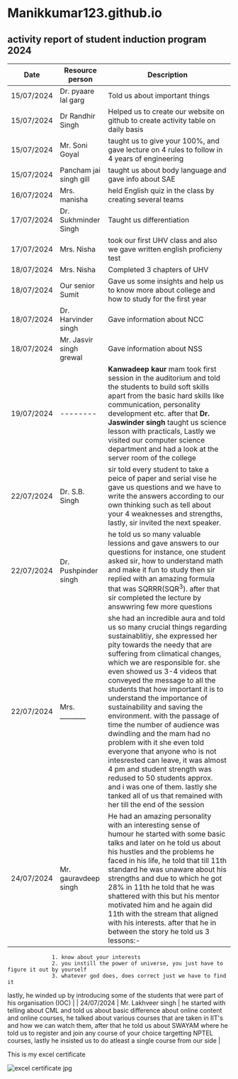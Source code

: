 # Manikkumar123.github.io
## activity report of student induction program 2024

| Date | Resource person | Description |
| ----------- | ----------- | ----------- |
| 15/07/2024 | Dr. pyaare lal garg | Told us about important things |
| 15/07/2024 | Dr Randhir Singh | Helped us to create our website on github to create activity table on daily basis |
| 15/07/2024 | Mr. Soni Goyal | taught us to give your 100%, and gave lecture on 4 rules to follow in 4 years of engineering |
| 15/07/2024 | Pancham jai singh gill | taught us about body language and gave info about SAE |
| 16/07/2024 | Mrs. manisha | held English quiz in the class by creating several teams |
| 17/07/2024 | Dr. Sukhminder Singh | Taught us differentiation |
| 17/07/2024 | Mrs. Nisha | took our first UHV class and also we gave written english proficieny test |
| 18/07/2024 | Mrs. Nisha | Completed 3 chapters of UHV |
| 18/07/2024 | Our senior Sumit | Gave us some insights and help us to know more about college and how to study for the first year |
| 18/07/2024 | Dr. Harvinder singh | Gave information about NCC |
| 18/07/2024 | Mr. Jasvir singh grewal | Gave information about NSS |
| 19/07/2024 | -------- | **Kanwadeep kaur** mam took first session in the auditorium and told the students to build soft skills apart from the basic hard skills like communication, personality development etc. after that **Dr. Jaswinder singh** taught us science lesson with practicals, Lastly we visited our computer science department and had a look at the server room of the college |
| 22/07/2024 | Dr. S.B. Singh | sir told every student to take a peice of paper and serial vise he gave us questions and we have to write the answers according to our own thinking such as tell about your 4 weaknesses and strengths, lastly, sir invited the next speaker. |
| 22/07/2024 | Dr. Pushpinder singh | he told us so many valuable lessions and gave answers to our questions for instance, one student asked sir, how to understand math and make it fun to study then sir replied with an amazing formula that was SQRRR(SQR<sup>3</sup>). after that sir completed the lecture by answwring few more questions|
| 22/07/2024 | Mrs. ________ | she had an incredible aura and told us so many crucial things regarding sustainablitiy, she expressed her pity towards the needy that are suffering from climatical changes, which we are responsible for. she even showed us 3-4 videos that conveyed the message to all the students that how important it is to understand the importance of sustainability and saving the environment. with the passage of time the number of audience was dwindling and the mam had no problem with it she even told everyone that anyone who is not intesrested can leave, it was almost 4 pm and student strength was redused to 50 students approx. and i was one of them. lastly she tanked all of us that remained with her till the end of the session |
| 24/07/2024 | Mr. gauravdeep singh  | He had an amazing personality with an interesting sense of humour he started with some basic talks and later on he told us about his hustles and the problems he faced in his life, he told that till 11th standard he was unaware about his strengths and due to which he got 28% in 11th he told that he was shattered with this but his mentor motivated him and he again did 11th with the stream  that aligned with his interests. after that he in between the story he told us 3 lessons:-
                  1. know about your interests
                  2. you instill the power of universe, you just have to figure it out by yourself
                  3. whatever god does, does correct just we have to find it 
lastly, he winded up by introducing some of the students that were part of his organisation (IOC) |
| 24/07/2024 | Mr. Lakhveer singh | he started with telling about CML and told us about basic difference about online content and online courses, he talked about various courses that are taken in IIT's and how we can watch them, after that he told us about SWAYAM where he told us to register and join any course of your choice targetting NPTEL courses, lastly he insisted us to do atleast a single course from our side |

This is my excel certificate

![excel certificate jpg](https://github.com/user-attachments/assets/baf14856-7f13-4194-8bce-bba4459c59c2)
